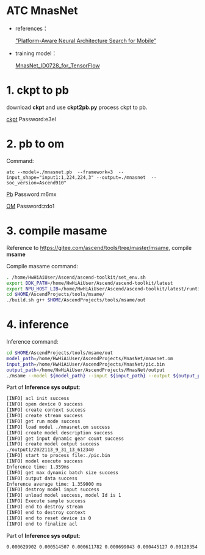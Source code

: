 # ATC MnasNet


- references：

    ["Platform-Aware Neural Architecture Search for Mobile"](https://arxiv.org/abs/1807.11626)


- training model：
    
    [MnasNet_ID0728_for_TensorFlow](https://gitee.com/ascend/ModelZoo-TensorFlow/tree/master/TensorFlow/contrib/cv/MnasNet_ID0728_for_TensorFlow)


# 1. ckpt to pb

download **ckpt** and use **ckpt2pb.py** process ckpt to pb.

[ckpt](https://pan.baidu.com/s/1-E3SQAxShCYcIVdkxbg19w)
Password:e3el

# 2. pb to om
Command:
```
atc --model=./mnasnet.pb  --framework=3  --input_shape="input1:1,224,224,3" --output=./mnasnet  --soc_version=Ascend910" 
```
[Pb](https://pan.baidu.com/s/1YhB_1zjYb2dz_h8P_kIGUQ)
Password:m6mx

[OM](https://pan.baidu.com/s/1mKV8wkUBz3KiF8hpxUh9mA)
Password:zdo1

# 3. compile masame
Reference to https://gitee.com/ascend/tools/tree/master/msame, compile **msame** 

Compile masame command:
```bash
. /home/HwHiAiUser/Ascend/ascend-toolkit/set_env.sh
export DDK_PATH=/home/HwHiAiUser/Ascend/ascend-toolkit/latest
export NPU_HOST_LIB=/home/HwHiAiUser/Ascend/ascend-toolkit/latest/runtime/lib64/stub
cd $HOME/AscendProjects/tools/msame/
./build.sh g++ $HOME/AscendProjects/tools/msame/out

```

# 4. inference
Inference command:
```bash
cd $HOME/AscendProjects/tools/msame/out
model_path=/home/HwHiAiUser/AscendProjects/MnasNet/mnasnet.om
input_path=/home/HwHiAiUser/AscendProjects/MnasNet/pic.bin
output_path=/home/HwHiAiUser/AscendProjects/MnasNet/output
./msame --model ${model_path} --input ${input_path} --output ${output_path} --outfmt TXT
```



Part of **Inference sys output**:
```bash
[INFO] acl init success
[INFO] open device 0 success
[INFO] create context success
[INFO] create stream success
[INFO] get run mode success
[INFO] load model ./mnasnet.om success
[INFO] create model description success
[INFO] get input dynamic gear count success
[INFO] create model output success
./output1/2022113_9_31_13_612340
[INFO] start to process file:./pic.bin
[INFO] model execute success
Inference time: 1.359ms
[INFO] get max dynamic batch size success
[INFO] output data success
Inference average time: 1.359000 ms
[INFO] destroy model input success
[INFO] unload model success, model Id is 1
[INFO] Execute sample success
[INFO] end to destroy stream
[INFO] end to destroy context
[INFO] end to reset device is 0
[INFO] end to finalize acl

```


Part of **Inference sys output**:
```bash
0.000629902 0.000514507 0.000611782 0.000699043 0.000445127 0.00120354 0.00102234 0.00104713 0.0011034 0.000992775 0.000550747 0.00101948 0.00100136 0.000835419 0.000398874 0.000741005 0.000406742 0.00107861
```
